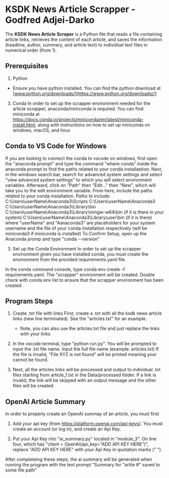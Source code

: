# KSDK News Article Scrapper - Godfred Adjei-Darko

The **KSDK News Article Scraper** is a Python file that reads a file containing article links, retrieves the content of each article, and saves the information (headline, author, summary, and article text) to individual text files in numerical order (from 1).

## Prerequisites

1. Python
* Ensure you have python installed. You can find the python download at [www.python.org/downloads/](https://www.python.org/downloads//)

3. Conda 
In order to set up the scrapper environment needed for the article scrapper, anaconda/miniconda is required. 
You can find miniconda at https://docs.conda.io/projects/miniconda/en/latest/miniconda-install.html, along with instructions on 
how to set up miniconda on windows, macOS, and linux

## Conda to VS Code for Windows
If you are looking to connect the conda to vscode on windows, first open the "anaconda prompt" and type the command "where conda" inside the anaconda prompt to find the paths related to your conda installastion. 
Next, in the windows search bar, search for advanced system settings and select "view advanced system settings" to which you will select environment variables. 
Afterward, click on "Path" then "Edit..." then "New", which will take you to the edit environment variable.
From here, include the paths related to your conda installation.
Paths to include:
    C:\Users\userName\Anaconda3\Scripts
    C:\Users\userName\Anaconda3
    C:\Users\userName\Anaconda3\Library\bin
    C:\Users\userName\Anaconda3\Library\mingw-w64\bin (if it is there in your system)
    C:\Users\userName\Anaconda3\Library\user\bin (if it is there)
where "userName" and "Aanaconda3" are placeholders for your system username and the file of your conda installation respectively (will be miniconda3 if miniconda is installed)
To Confirm Setup, open up the Anaconda promp and type "conda --version"

3. Set up the Conda Environment
In order to set up the scrapper environment given you have installed conda, you must create the environment from the
provided requirements.yaml file. 

In the conda command console, type conda env create -f requirements.yaml. The "scrapper" environment will be created. 
Double check with conda env list to ensure that the scrapper environment has been created.

## Program Steps

1. Create .txt file with links
First, create a .txt with all the ksdk news article links (new line terminated). See the "articles.txt" for an example.
   * Note, you can also use the articles.txt file and just replace the links with your links

2. In the vscode terminal, type "python run.py". You will be prompted to input the .txt file name. Input the full file name (example: articles.txt) If the file is invalid, "File XYZ is not found" will be printed meaning your cannot be found. 

3. Next, all the articles links will be processed and output to individual .txt files starting from article_1.txt in the Data/processed folder. If a link is invalid, the link will be skipped with an output message and the other files will be created.

## OpenAI Article Summary
In order to properly create an OpenAI summay of an article, you must first 

1. Add your api key (from https://platform.openai.com/api-keys). You must create an account (or log in), and create an Api Key.

2. Put your Api Key into "ai_summary.py" located in "module_3". On line four, which has "client = OpenAI(api_key="ADD API KEY HERE")", replace "ADD API KEY HERE" with your Api Key in quotation marks (" ").

After completeing these steps, the ai summary will be generated when running the program with the text prompt "Summary for "artile #" saved to some file path"
